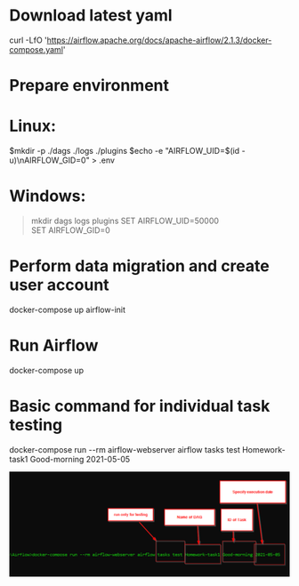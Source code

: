 # Download latest yaml
curl -LfO 'https://airflow.apache.org/docs/apache-airflow/2.1.3/docker-compose.yaml'

# Prepare environment
# Linux:
$mkdir -p ./dags ./logs ./plugins
$echo -e "AIRFLOW_UID=$(id -u)\nAIRFLOW_GID=0" > .env

# Windows:
>mkdir  dags logs plugins
>SET  AIRFLOW_UID=50000    
>SET  AIRFLOW_GID=0     

# Perform data migration and create user account
docker-compose up airflow-init

# Run Airflow
docker-compose up

# Basic command for individual task testing
docker-compose run --rm airflow-webserver airflow tasks test Homework-task1 Good-morning 2021-05-05

![png](./screenshots/Task_testing.png)

